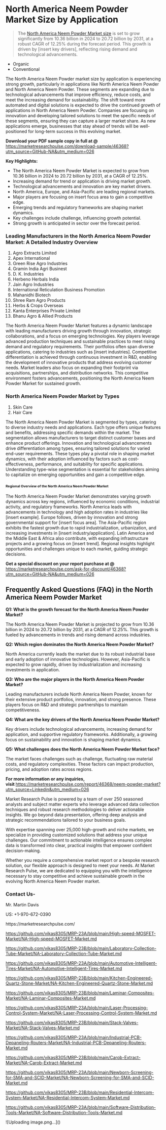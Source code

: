 <h1>North America Neem Powder Market&nbsp;Size by Application</h1><blockquote><p>The <a href="https://marketresearchpulse.com/download-sample/46368?utm_source=GitHub-NA&amp;utm_medium=026">North America Neem Powder Market size</a> is set to grow significantly from 10.36 billion in 2024 to 20.72 billion by 2031, at a robust CAGR of 12.25% during the forecast period. This growth is driven by [insert key drivers], reflecting rising demand and technological advancements.</p></blockquote><ul><li>Organic <li> Conventional</li></ul><p>The North America Neem Powder market size by application is experiencing strong growth, particularly in applications like North America Neem Powder and North America Neem Powder. These segments are expanding due to technological advancements that improve efficiency, reduce costs, and meet the increasing demand for sustainability. The shift toward more automated and digital solutions is expected to drive the continued growth of applications in North America Neem Powder. Companies are focusing on innovation and developing tailored solutions to meet the specific needs of these segments, ensuring they can capture a larger market share. As new applications emerge, businesses that stay ahead of trends will be well-positioned for long-term success in this evolving market.</p><p><strong>Download your PDF sample copy in full at @ </strong><a href="https://marketresearchpulse.com/download-sample/46368?utm_source=GitHub-NA&amp;utm_medium=026">https://marketresearchpulse.com/download-sample/46368?utm_source=GitHub-NA&amp;utm_medium=026</a></p><p><strong>Key Highlights: </strong></p><ul><li>The North America Neem Powder Market is expected to grow from 10.36 billion in 2024 to 20.72 billion by 2031, at a CAGR of 12.25%.</li><li>Increasing demand for trend or application is driving market growth.</li><li>Technological advancements and innovation are key market drivers.</li><li>North America, Europe, and Asia-Pacific are leading regional markets.</li><li>Major players are focusing on insert focus area to gain a competitive edge.</li><li>Emerging trends and regulatory frameworks are shaping market dynamics.</li><li>Key challenges include challenge, influencing growth potential.</li><li>Strong growth is anticipated in sector over the forecast period.</li></ul><h3>Leading Manufacturers in the North America Neem Powder Market: A Detailed Industry Overview</h3><ol><li>Agro Extracts Limited</li><li>Apex International</li><li>Green Rise Agro Industries</li><li>Gramin India Agri Businest</li><li>D. K. Industries</li><li>Herbeno Herbals India</li><li>Jain Agro Industries</li><li>International Reticulation Business Promotion</li><li>Mahanidhi Biotech</li><li>Shree Ram Agro Products</li><li>Herbs & Crops Overseas</li><li>Kanta Enterprises Private Limited</li><li>Bhanu Agro & Allied Products</li></ol><div class="flex max-w-full flex-col flex-grow"><div class="min-h-8 text-message flex w-full flex-col items-end gap-2 whitespace-normal break-words [.text-message+&amp;]:mt-5" dir="auto" data-message-author-role="assistant" data-message-id="fd8432e4-4910-450d-b182-61b7bfb0a01f" data-message-model-slug="gpt-4o"><div class="flex w-full flex-col gap-1 empty:hidden first:pt-[3px]"><div class="markdown prose w-full break-words dark:prose-invert light"><p>The North America Neem Powder Market features a dynamic landscape with leading manufacturers driving growth through innovation, strategic collaborations, and a focus on emerging technologies. Key players leverage advanced production techniques and sustainable practices to meet rising demand and regulatory requirements. Their portfolios often span diverse applications, catering to industries such as [insert industries]. Competitive differentiation is achieved through continuous investment in R&amp;D, enabling the development of innovative products that address evolving customer needs. Market leaders also focus on expanding their footprint via acquisitions, partnerships, and distribution networks. This competitive environment fosters advancements, positioning the North America Neem Powder Market for sustained growth.</p></div></div></div></div><h3>North America Neem Powder Market by Types</h3><ol><li>Skin Care <li> Hair Care</li></ol><div class="flex max-w-full flex-col flex-grow"><div class="min-h-8 text-message flex w-full flex-col items-end gap-2 whitespace-normal break-words [.text-message+&amp;]:mt-5" dir="auto" data-message-author-role="assistant" data-message-id="084470be-0bb7-4664-bddf-5156b4f41249" data-message-model-slug="gpt-4o-mini"><div class="flex w-full flex-col gap-1 empty:hidden first:pt-[3px]"><div class="markdown prose w-full break-words dark:prose-invert light"><p>The North America Neem Powder Market is segmented by types, catering to diverse industry needs and applications. Each type offers unique features and benefits, addressing specific demands within the market. The segmentation allows manufacturers to target distinct customer bases and enhance product offerings. Innovation and technological advancements drive differentiation among types, ensuring tailored solutions for varied end-user requirements. These types play a pivotal role in shaping market dynamics, with their adoption influenced by factors such as cost-effectiveness, performance, and suitability for specific applications. Understanding type-wise segmentation is essential for stakeholders aiming to capitalize on emerging opportunities and gain a competitive edge.</p></div></div></div></div><h3><span style="font-size: 11px;">Regional Overview of the North America Neem Powder Market</span></h3><div class="flex max-w-full flex-col flex-grow"><div class="min-h-8 text-message flex w-full flex-col items-end gap-2 whitespace-normal break-words [.text-message+&amp;]:mt-5" dir="auto" data-message-author-role="assistant" data-message-id="e9038762-ce64-4e30-91c9-9bd413514231" data-message-model-slug="gpt-4o-mini"><div class="flex w-full flex-col gap-1 empty:hidden first:pt-[3px]"><div class="markdown prose w-full break-words dark:prose-invert light"><p>The North America Neem Powder Market demonstrates varying growth dynamics across key regions, influenced by economic conditions, industrial activity, and regulatory frameworks. North America leads with advancements in technology and high adoption rates in industries like [insert example]. Europe follows, driven by innovation and strong governmental support for [insert focus area]. The Asia-Pacific region exhibits the fastest growth due to rapid industrialization, urbanization, and increasing investments in [insert industry/application]. Latin America and the Middle East &amp; Africa also contribute, with expanding infrastructure projects and a growing focus on [insert trend]. Regional insights highlight opportunities and challenges unique to each market, guiding strategic decisions.</p></div></div></div></div><p><strong>Get a special discount on your report purchase at @ </strong><a href="https://marketresearchpulse.com/ask-for-discount/46368?utm_source=GitHub-NA&amp;utm_medium=026">https://marketresearchpulse.com/ask-for-discount/46368?utm_source=GitHub-NA&amp;utm_medium=026</a></p><h2>Frequently Asked Questions (FAQ) in the North America Neem Powder Market</h2><p><strong>Q1: What is the growth forecast for the North America Neem Powder Market?</strong></p><p>The North America Neem Powder Market is projected to grow from 10.36 billion in 2024 to 20.72 billion by 2031, at a CAGR of 12.25%. This growth is fueled by advancements in trends and rising demand across industries.</p><p><strong>Q2: Which region dominates the North America Neem Powder Market?</strong></p><p>North America currently leads the market due to its robust industrial base and early adoption of innovative technologies. However, Asia-Pacific is expected to grow rapidly, driven by industrialization and increasing investments in application.</p><p><strong>Q3: Who are the major players in the North America Neem Powder Market?</strong></p><p>Leading manufacturers include North America Neem Powder, known for their extensive product portfolios, innovation, and strong presence. These players focus on R&amp;D and strategic partnerships to maintain competitiveness.</p><p><strong>Q4: What are the key drivers of the North America Neem Powder Market?</strong></p><p>Key drivers include technological advancements, increasing demand for application, and supportive regulatory frameworks. Additionally, a growing focus on sustainability and innovation is shaping market dynamics.</p><p><strong>Q5: What challenges does the North America Neem Powder Market face?</strong></p><p>The market faces challenges such as challenge, fluctuating raw material costs, and regulatory complexities. These factors can impact production, pricing, and adoption rates across regions.</p><p><strong>For more information or any inquiries, visit&nbsp;</strong><a href="https://marketresearchpulse.com/report/46368/neem-powder-market?utm_source=Linkedin&utm_medium=026">https://marketresearchpulse.com/report/46368/neem-powder-market?utm_source=Linkedin&utm_medium=026</a></p><p>Market Research Pulse is powered by a team of over 250 seasoned analysts and subject matter experts who leverage advanced data collection techniques and robust research methodologies to deliver actionable insights. We go beyond data presentation, offering deep analysis and strategic recommendations tailored to your business goals.</p><p>With expertise spanning over 25,000 high-growth and niche markets, we specialize in providing customized solutions that address your unique challenges. Our commitment to actionable intelligence ensures complex data is transformed into clear, practical insights that empower confident decision-making.</p><p>Whether you require a comprehensive market report or a bespoke research solution, our flexible approach is designed to meet your needs. At Market Research Pulse, we are dedicated to equipping you with the intelligence necessary to stay competitive and achieve sustainable growth in the evolving North America Neem Powder market.</p><h3><strong>Contact Us-</strong></h3><p>Mr. Martin Davis</p><p>US: +1-970-672-0390</p><p>https://marketresearchpulse.com/</p><p><a href="https://github.com/vikas8305/MRP-23A/blob/main/High-speed-MOSFET-Market/NA-High-speed-MOSFET-Market.md">https://github.com/vikas8305/MRP-23A/blob/main/High-speed-MOSFET-Market/NA-High-speed-MOSFET-Market.md</a></p><p><a href="https://github.com/vikas8305/MRP-23B/blob/main/Laboratory-Collection-Tube-Market/NA-Laboratory-Collection-Tube-Market.md">https://github.com/vikas8305/MRP-23B/blob/main/Laboratory-Collection-Tube-Market/NA-Laboratory-Collection-Tube-Market.md</a></p><p><a href="https://github.com/vikas8305/MRP-23A/blob/main/Automotive-Intelligent-Tires-Market/NA-Automotive-Intelligent-Tires-Market.md">https://github.com/vikas8305/MRP-23A/blob/main/Automotive-Intelligent-Tires-Market/NA-Automotive-Intelligent-Tires-Market.md</a></p><p><a href="https://github.com/vikas8305/MRP-23B/blob/main/Kitchen-Engineered-Quartz-Stone-Market/NA-Kitchen-Engineered-Quartz-Stone-Market.md">https://github.com/vikas8305/MRP-23B/blob/main/Kitchen-Engineered-Quartz-Stone-Market/NA-Kitchen-Engineered-Quartz-Stone-Market.md</a></p><p><a href="https://github.com/vikas8305/MRP-23B/blob/main/Laminar-Composites-Market/NA-Laminar-Composites-Market.md">https://github.com/vikas8305/MRP-23B/blob/main/Laminar-Composites-Market/NA-Laminar-Composites-Market.md</a></p><p><a href="https://github.com/vikas8305/MRP-23A/blob/main/Laser-Processing-Control-System-Market/NA-Laser-Processing-Control-System-Market.md">https://github.com/vikas8305/MRP-23A/blob/main/Laser-Processing-Control-System-Market/NA-Laser-Processing-Control-System-Market.md</a></p><p><a href="https://github.com/vikas8305/MRP-23B/blob/main/Stack-Valves-Market/NA-Stack-Valves-Market.md">https://github.com/vikas8305/MRP-23B/blob/main/Stack-Valves-Market/NA-Stack-Valves-Market.md</a></p><p><a href="https://github.com/vikas8305/MRP-23A/blob/main/Industrial-PCB-Depaneling-Routers-Market/NA-Industrial-PCB-Depaneling-Routers-Market.md">https://github.com/vikas8305/MRP-23A/blob/main/Industrial-PCB-Depaneling-Routers-Market/NA-Industrial-PCB-Depaneling-Routers-Market.md</a></p><p><a href="https://github.com/vikas8305/MRP-23B/blob/main/Carob-Extract-Market/NA-Carob-Extract-Market.md">https://github.com/vikas8305/MRP-23B/blob/main/Carob-Extract-Market/NA-Carob-Extract-Market.md</a></p><p><a href="https://github.com/vikas8305/MRP-23A/blob/main/Newborn-Screening-for-SMA-and-SCID-Market/NA-Newborn-Screening-for-SMA-and-SCID-Market.md">https://github.com/vikas8305/MRP-23A/blob/main/Newborn-Screening-for-SMA-and-SCID-Market/NA-Newborn-Screening-for-SMA-and-SCID-Market.md</a></p><p><a href="https://github.com/vikas8305/MRP-23B/blob/main/Residential-Intercom-System-Market/NA-Residential-Intercom-System-Market.md">https://github.com/vikas8305/MRP-23B/blob/main/Residential-Intercom-System-Market/NA-Residential-Intercom-System-Market.md</a></p><p><a href="https://github.com/vikas8305/MRP-23A/blob/main/Software-Distribution-Tools-Market/NA-Software-Distribution-Tools-Market.md">https://github.com/vikas8305/MRP-23A/blob/main/Software-Distribution-Tools-Market/NA-Software-Distribution-Tools-Market.md</a></p>
![Uploading image.png…]()
